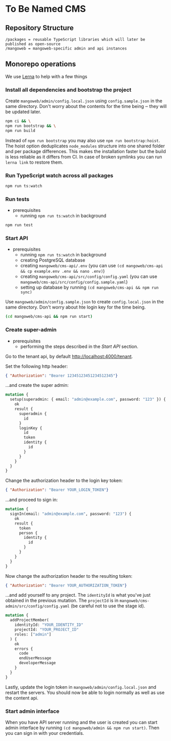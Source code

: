 # To Be Named CMS

## Repository Structure

~~~
/packages = reusable TypeScript libraries which will later be published as open-source
/mangoweb = mangoweb-specific admin and api instances
~~~

## Monorepo operations

We use [Lerna](https://lernajs.io/) to help with a few things

### Install all dependencies and bootstrap the project

Create `mangoweb/admin/config.local.json` using `config.sample.json` in the same directory.
Don't worry about the contents for the time being ‒ they will be updated later.

```sh
npm ci && \
npm run bootstrap && \
npm run build
```

Instead of `npm run bootstrap` you may also use `npm run bootstrap:hoist`. The hoist option deduplicates `node_modules` structure into one shared folder and per package differences. This makes the installation faster but the build is less reliable as it differs from CI. In case of broken symlinks you can run `lerna link` to restore them.


### Run TypeScript watch across all packages

```sh
npm run ts:watch
```


### Run tests

* prerequisites
  * running `npm run ts:watch` in background

```sh
npm run test
```


### Start API

* prerequisites
  * running `npm run ts:watch` in background
  * creating PostgreSQL database
  * creating `mangoweb/cms-api/.env` (you can use `(cd mangoweb/cms-api && cp example.env .env && nano .env)`)
  * creating `mangoweb/cms-api/src/config/config.yaml` (you can use `mangoweb/cms-api/src/config/config.sample.yaml`) 
  * setting up database by running `(cd mangoweb/cms-api && npm run sync)`
  
Use `mangoweb/admin/config.sample.json` to create `config.local.json` in the same directory. Don't worry about hte login key for the time being.

```sh
(cd mangoweb/cms-api && npm run start)
```

### Create super-admin

* prerequisites
  * performing the steps described in the _Start API_ section.
  
Go to the tenant api, by default [http://localhost:4000/tenant](http://localhost:4000/tenant). 

Set the following http header:
```json
{ "Authorization": "Bearer 12345123451234512345"}
```
…and create the super admin:
```graphql
mutation {
  setup(superadmin: { email: "admin@example.com", password: "123" }) {
    ok
    result {
      superadmin {
        id
      }
      loginKey {
        id
        token
        identity {
          id
        }
      }
    }
  }
}
```

Change the authorization header to the login key token:

```json
{ "Authorization": "Bearer YOUR_LOGIN_TOKEN"}
```

…and proceed to sign in:

```graphql
mutation {
  signIn(email: "admin@example.com", password: "123") {
    ok
    result {
      token
      person {
        identity {
          id
        }
      }
    }
  }
}
```

Now change the authorization header to the resulting token:

```json
{ "Authorization": "Bearer YOUR_AUTHORIZATION_TOKEN"}
```

…and add yourself to any project. The `identityId` is what you've just obtained in the previous mutation. The `projectId` is in `mangoweb/cms-admin/src/config/config.yaml` (be careful not to use the stage id).

```graphql
mutation {
  addProjectMember(
    identityId: "YOUR_IDENTITY_ID"
    projectId: "YOUR_PROJECT_ID"
    roles: ["admin"]
  ) {
    ok
    errors {
      code
      endUserMessage
      developerMessage
    }
  }
}
```

Lastly, update the login token in `mangoweb/admin/config.local.json` and restart the servers. You should now be able to login normally as well as use the content api.

### Start admin interface

When you have API server running and the user is created you can start admin interface by running `(cd mangoweb/admin && npm run start)`. Then you can sign in with your credentials.
